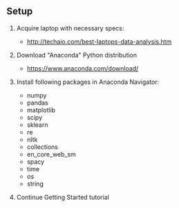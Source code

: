 ## Setup
1. Acquire laptop with necessary specs:
    - http://techaio.com/best-laptops-data-analysis.htm
    
2. Download "Anaconda" Python distribution
    - https://www.anaconda.com/download/
    
3. Install following packages in Anaconda Navigator:
    - numpy
    - pandas
    - matplotlib
    - scipy
    - sklearn
    - re
    - nltk
    - collections
    - en_core_web_sm
    - spacy
    - time
    - os
    - string
    
4. Continue Getting Started tutorial
